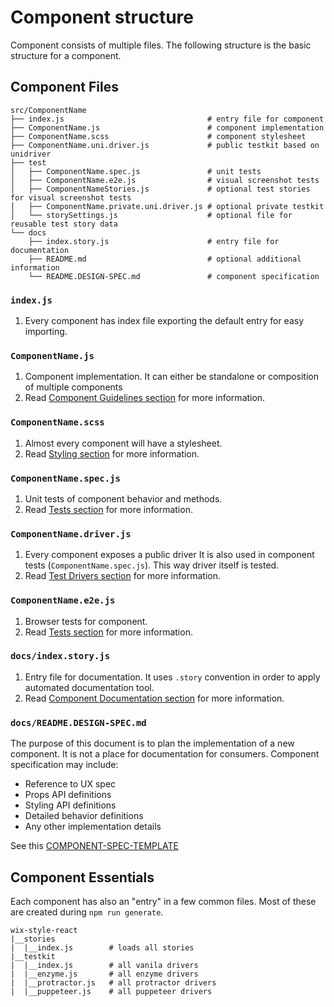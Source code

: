 # Component structure

Component consists of multiple files. The following structure is the basic structure for a component.

## Component Files

```
src/ComponentName
├── index.js                                # entry file for component
├── ComponentName.js                        # component implementation
├── ComponentName.scss                      # component stylesheet
├── ComponentName.uni.driver.js             # public testkit based on unidriver
├── test
│   ├── ComponentName.spec.js               # unit tests
│   ├── ComponentName.e2e.js                # visual screenshot tests
│   ├── ComponentNameStories.js             # optional test stories for visual screenshot tests
│   ├── ComponentName.private.uni.driver.js # optional private testkit
│   └── storySettings.js                    # optional file for reusable test story data
└── docs
    ├── index.story.js                      # entry file for documentation
    ├── README.md                           # optional additional information
    └── README.DESIGN-SPEC.md               # component specification
```

### `index.js`

1. Every component has index file exporting the default entry for easy importing.

### `ComponentName.js`

1. Component implementation. It can either be standalone or composition of multiple components
1. Read [Component Guidelines section](./COMPONENT_GUIDELINES.md) for more information.

### `ComponentName.scss`

1. Almost every component will have a stylesheet.
1. Read [Styling section](./STYLING.md) for more information.

### `ComponentName.spec.js`

1. Unit tests of component behavior and methods.
1. Read [Tests section](./TESTING.md) for more information.

### `ComponentName.driver.js`

1. Every component exposes a public driver It is also used in component tests (`ComponentName.spec.js`). This way driver itself is tested.
1. Read [Test Drivers section](./TEST_DRIVERS.md) for more information.

### `ComponentName.e2e.js`

1. Browser tests for component.
1. Read [Tests section](./TESTING.md) for more information.

### `docs/index.story.js`

1. Entry file for documentation. It uses `.story` convention in order to apply automated documentation tool.
1. Read [Component Documentation section](./DOCUMENTING_COMPONENTS.md) for more information.

### `docs/README.DESIGN-SPEC.md`

The purpose of this document is to plan the implementation of a new component.
It is not a place for documentation for consumers.
Component specification may include:

- Reference to UX spec
- Props API definitions
- Styling API definitions
- Detailed behavior definitions
- Any other implementation details

See this [COMPONENT-SPEC-TEMPLATE](./COMPONENT-SPEC-EXAMPLE.md)

## Component Essentials

Each component has also an "entry" in a few common files. Most of these are created during `npm run generate`.

```
wix-style-react
|__stories
|  |__index.js        # loads all stories
|__testkit
|  |__index.js        # all vanila drivers
|  |__enzyme.js       # all enzyme drivers
|  |__protractor.js   # all protractor drivers
|  |__puppeteer.js    # all puppeteer drivers
```
